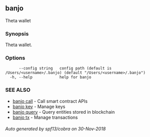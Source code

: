 ## banjo

Theta wallet

### Synopsis

Theta wallet.

### Options

```
      --config string   config path (default is /Users/<username>/.banjo) (default "/Users/<username>/.banjo")
  -h, --help            help for banjo
```

### SEE ALSO

* [banjo call](banjo_call.md)	 - Call smart contract APIs
* [banjo key](banjo_key.md)	 - Manage keys
* [banjo query](banjo_query.md)	 - Query entities stored in blockchain
* [banjo tx](banjo_tx.md)	 - Manage transactions

###### Auto generated by spf13/cobra on 30-Nov-2018
